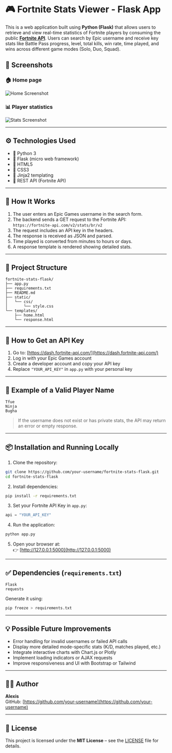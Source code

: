 # 🎮 Fortnite Stats Viewer - Flask App

This is a web application built using **Python (Flask)** that allows users to retrieve and view real-time statistics of Fortnite players by consuming the public **[Fortnite API](https://fortnite-api.com/)**. Users can search by Epic username and receive key stats like Battle Pass progress, level, total kills, win rate, time played, and wins across different game modes (Solo, Duo, Squad).

## 📸 Screenshots

### 🏠 Home page
![Home Screenshot](https://i.imgur.com/pVN8T8C.png)

### 📊 Player statistics
![Stats Screenshot](https://i.imgur.com/yupPkMj.png)

---

## ⚙️ Technologies Used

- 🔹 Python 3
- 🔹 Flask (micro web framework)
- 🔹 HTML5
- 🔹 CSS3
- 🔹 Jinja2 templating
- 🔹 REST API (Fortnite API)

---

## 🚀 How It Works

1. The user enters an Epic Games username in the search form.
2. The backend sends a GET request to the Fortnite API:  
   `https://fortnite-api.com/v2/stats/br/v2`
3. The request includes an API key in the headers.
4. The response is received as JSON and parsed.
5. Time played is converted from minutes to hours or days.
6. A response template is rendered showing detailed stats.

---

## 📁 Project Structure

```
fortnite-stats-flask/
├── app.py
├── requirements.txt
├── README.md
├── static/
│   └── css/
│       └── style.css
└── templates/
    ├── home.html
    └── response.html
```

---

## 🔐 How to Get an API Key

1. Go to: [https://dash.fortnite-api.com/](https://dash.fortnite-api.com/)
2. Log in with your Epic Games account
3. Create a developer account and copy your API key
4. Replace `"YOUR_API_KEY"` in `app.py` with your personal key

---

## 🧪 Example of a Valid Player Name

```
Tfue
Ninja
Bugha
```

> If the username does not exist or has private stats, the API may return an error or empty response.

---

## 📦 Installation and Running Locally

1. Clone the repository:

```bash
git clone https://github.com/your-username/fortnite-stats-flask.git
cd fortnite-stats-flask
```

2. Install dependencies:

```bash
pip install -r requirements.txt
```

3. Set your Fortnite API Key in `app.py`:

```python
api = "YOUR_API_KEY"
```

4. Run the application:

```bash
python app.py
```

5. Open your browser at:  
   👉 [http://127.0.0.1:5000](http://127.0.0.1:5000)

---

## ✅ Dependencies (`requirements.txt`)

```
Flask
requests
```

Generate it using:

```bash
pip freeze > requirements.txt
```

---

## 💡 Possible Future Improvements

- Error handling for invalid usernames or failed API calls
- Display more detailed mode-specific stats (K/D, matches played, etc.)
- Integrate interactive charts with Chart.js or Plotly
- Implement loading indicators or AJAX requests
- Improve responsiveness and UI with Bootstrap or Tailwind

---

## 👨‍💻 Author

**Alexis**  
GitHub: [https://github.com/your-username](https://github.com/your-username)

---

## 📄 License

This project is licensed under the **MIT License** – see the [LICENSE](LICENSE) file for details.